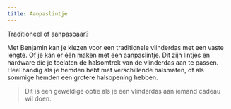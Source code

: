 ```yaml
---
title: Aanpaslintje
---
```


Traditioneel of aanpasbaar?

Met Benjamin kan je kiezen voor een traditionele vlinderdas met een vaste lengte. Of je kan er één maken met een aanpaslintje. Dit zijn lintjes en hardware die je toelaten de halsomtrek van de vlinderdas aan te passen. Heel handig als je hemden hebt met verschillende halsmaten, of als sommige hemden een grotere halsopening hebben.

> Dit is een geweldige optie als je een vlinderdas aan iemand cadeau wil doen.